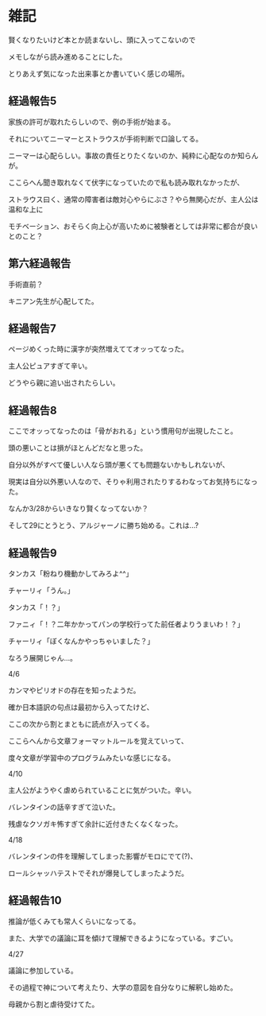 # 雑記

賢くなりたいけど本とか読まないし、頭に入ってこないので

メモしながら読み進めることにした。

とりあえず気になった出来事とか書いていく感じの場所。

## 経過報告5

家族の許可が取れたらしいので、例の手術が始まる。

それについてニーマーとストラウスが手術判断で口論してる。

ニーマーは心配らしい。事故の責任とりたくないのか、純粋に心配なのか知らんが。

ここらへん聞き取れなくて伏字になっていたので私も読み取れなかったが、

ストラウス曰く、通常の障害者は敵対心やらにぶさ？やら無関心だが、主人公は温和な上に

モチベーション、おそらく向上心が高いために被験者としては非常に都合が良いとのこと？

## 第六経過報告

手術直前？

キニアン先生が心配してた。

## 経過報告7

ページめくった時に漢字が突然増えててオッってなった。

主人公ピュアすぎて辛い。

どうやら親に追い出されたらしい。

## 経過報告8

ここでオッってなったのは「骨がおれる」という慣用句が出現したこと。

頭の悪いことは損がほとんどだなと思った。

自分以外がすべて優しい人なら頭が悪くても問題ないかもしれないが、

現実は自分以外悪い人なので、そりゃ利用されたりするわなってお気持ちになった。

なんか3/28からいきなり賢くなってないか？

そして29にとうとう、アルジャーノに勝ち始める。これは...?

## 経過報告9

タンカス「粉ねり機動かしてみろよ^^」

チャーリィ「うん。」

タンカス「！？」

ファニィ「！？二年かかってパンの学校行ってた前任者よりうまいわ！？」

チャーリィ「ぼくなんかやっちゃいました？」

なろう展開じゃん...。

4/6

カンマやピリオドの存在を知ったようだ。

確か日本語訳の句点は最初から入ってたけど、

ここの次から割とまともに読点が入ってくる。

ここらへんから文章フォーマットルールを覚えていって、

度々文章が学習中のプログラムみたいな感じになる。

4/10

主人公がようやく虐められていることに気がついた。辛い。

バレンタインの話辛すぎて泣いた。

残虐なクソガキ怖すぎて余計に近付きたくなくなった。

4/18

バレンタインの件を理解してしまった影響がモロにでて(?)、

ロールシャッハテストでそれが爆発してしまったようだ。

## 経過報告10

推論が低くみても常人くらいになってる。

また、大学での議論に耳を傾けて理解できるようになっている。すごい。

4/27

議論に参加している。

その過程で神について考えたり、大学の意図を自分なりに解釈し始めた。

母親から割と虐待受けてた。
